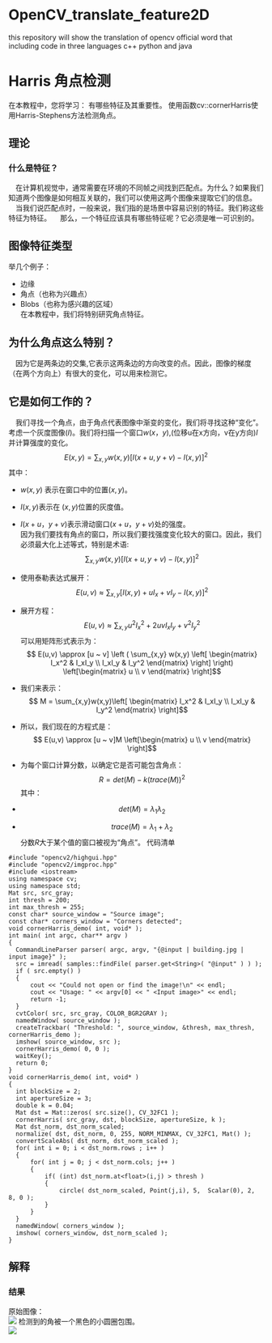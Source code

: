 # OpenCV_translate_feature2D
this repository will show the  translation of opencv official word  that including code in three languages c++ python and java
<!-- more -->
# Harris 角点检测
在本教程中，您将学习：
有哪些特征及其重要性。
使用函数cv::cornerHarris使用Harris-Stephens方法检测角点。
## 理论
### 什么是特征？
&emsp;在计算机视觉中，通常需要在环境的不同帧之间找到匹配点。为什么？如果我们知道两个图像是如何相互关联的，我们可以使用这两个图像来提取它们的信息。
&emsp;当我们说匹配点时，一般来说，我们指的是场景中容易识别的特征。我们称这些特征为特征。
&emsp;那么，一个特征应该具有哪些特征呢？它必须是唯一可识别的。
## 图像特征类型
举几个例子：</br>
  -  边缘</br>
  - 角点（也称为兴趣点）</br>
  - Blobs（也称为感兴趣的区域）</br>
在本教程中，我们将特别研究角点特征。
## 为什么角点这么特别？
&emsp;因为它是两条边的交集,它表示这两条边的方向改变的点。因此，图像的梯度（在两个方向上）有很大的变化，可以用来检测它。
## 它是如何工作的？
&emsp;我们寻找一个角点，由于角点代表图像中渐变的变化，我们将寻找这种“变化”。</br>
考虑一个灰度图像$(I)$。我们将扫描一个窗口$w(x，y)$,(位移u在x方向，v在y方向)$I$并计算强度的变化。<br/>
$$  E(x,y) = \sum_{x,y}w(x,y)[I(x+u,y+v)−I(x,y)]^2$$
其中：<br/>
- $w(x,y)$ 表示在窗口中的位置$(x,y)$。
- $I(x,y)$表示在 $(x,y)$位置的灰度值。
- $I(x+u，y+v)$表示滑动窗口$(x+u，y+v)$处的强度。<br/>
因为我们要找有角点的窗口，所以我们要找强度变化较大的窗口。因此，我们必须最大化上述等式，特别是术语:</br>
$$\sum_{x,y}w(x,y)[I(x+u,y+v)−I(x,y)]^2$$
- 使用泰勒表达式展开：<br>
$$  E(u,v) \approx \sum_{x,y}[I(x,y) + uI_x + vI_y - I(x,y)  ]^2$$
- 展开方程：<br/>
$$  E(u,v) \approx \sum_{x,y}u^2I_x^2 + 2uvI_xI_y + v^2I_y^2 $$
可以用矩阵形式表示为：
$$  E(u,v) \approx  [u ~ v]    \left (   \sum_{x,y} w(x,y)    \left[ \begin{matrix}    I_x^2 & I_xI_y \\  
I_xI_y & I_y^2  \end{matrix}  \right]  \right)  \left[\begin{matrix}  u \\  v \end{matrix} \right]$$
- 我们来表示：
 $$ M = \sum_{x,y}w(x,y)\left[ \begin{matrix}    I_x^2 & I_xI_y \\ 
 I_xI_y & I_y^2  \end{matrix}  \right]$$
 - 所以，我们现在的方程式是：<br/>
  $$  E(u,v)   \approx  [u ~ v]M \left[\begin{matrix}  u \\  v \end{matrix} \right]$$
  - 为每个窗口计算分数，以确定它是否可能包含角点：
  $$R=det(M)−k(trace(M))^2$$
  其中：

  - $$ det(M) =  \lambda _1\lambda _2$$
  - $$trace(M) = \lambda _1 + \lambda _2 $$
  分数$R$大于某个值的窗口被视为“角点”。
  代码清单<br/>
  ```
#include "opencv2/highgui.hpp"
#include "opencv2/imgproc.hpp"
#include <iostream>
using namespace cv;
using namespace std;
Mat src, src_gray;
int thresh = 200;
int max_thresh = 255;
const char* source_window = "Source image";
const char* corners_window = "Corners detected";
void cornerHarris_demo( int, void* );
int main( int argc, char** argv )
{
    CommandLineParser parser( argc, argv, "{@input | building.jpg | input image}" );
    src = imread( samples::findFile( parser.get<String>( "@input" ) ) );
    if ( src.empty() )
    {
        cout << "Could not open or find the image!\n" << endl;
        cout << "Usage: " << argv[0] << " <Input image>" << endl;
        return -1;
    }
    cvtColor( src, src_gray, COLOR_BGR2GRAY );
    namedWindow( source_window );
    createTrackbar( "Threshold: ", source_window, &thresh, max_thresh, cornerHarris_demo );
    imshow( source_window, src );
    cornerHarris_demo( 0, 0 );
    waitKey();
    return 0;
}
void cornerHarris_demo( int, void* )
{
    int blockSize = 2;
    int apertureSize = 3;
    double k = 0.04;
    Mat dst = Mat::zeros( src.size(), CV_32FC1 );
    cornerHarris( src_gray, dst, blockSize, apertureSize, k );
    Mat dst_norm, dst_norm_scaled;
    normalize( dst, dst_norm, 0, 255, NORM_MINMAX, CV_32FC1, Mat() );
    convertScaleAbs( dst_norm, dst_norm_scaled );
    for( int i = 0; i < dst_norm.rows ; i++ )
    {
        for( int j = 0; j < dst_norm.cols; j++ )
        {
            if( (int) dst_norm.at<float>(i,j) > thresh )
            {
                circle( dst_norm_scaled, Point(j,i), 5,  Scalar(0), 2, 8, 0 );
            }
        }
    }
    namedWindow( corners_window );
    imshow( corners_window, dst_norm_scaled );
}
  ```
<!-- more -->
<!-- more -->
## 解释
### 结果
原始图像：</br>
![](file://C:/Users/yee/Documents/Gridea/post-images/1585153255589.JPG)
检测到的角被一个黑色的小圆圈包围。</br>
![](file://C:/Users/yee/Documents/Gridea/post-images/1585153274034.JPG)
